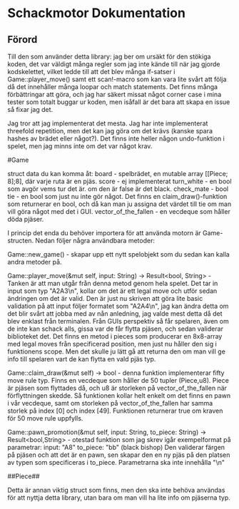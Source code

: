 # Schackmotor Dokumentation
## Förord ##

Till den som använder detta library: jag ber om ursäkt för den stökiga koden, det var väldigt många regler som jag inte kände till när jag gjorde kodskelettet, vilket ledde till att det blev många if-satser
i Game::player_move() samt ett scan!-macro som kan vara lite svårt att följa då det innehåller många loopar och match statements. Det finns många förbättringar att göra, och jag har säkert missat något corner case i mina tester 
som totalt buggar ur koden, men isåfall är det bara att skapa en issue så fixar jag det.

Jag tror att jag implementerat det mesta. Jag har inte implementerat threefold repetition, men det kan jag göra om det krävs (kanske spara hashes av brädet eller något?). Det finns inte heller någon undo-funktion i spelet, men jag minns inte om det var något krav.


#Game

struct data du kan komma åt:
board - spelbrädet, en mutable array [[Piece; 8];8], där varje ruta är en pjäs.
score - ej implementerat
turn_white - en bool som avgör vems tur det är. om den är false är det black.
check_mate - bool
tie - en bool som just nu inte gör något. Det finns en claim_draw()-funktion som returnerar en bool, och då kan man ju assigna det värdet till tie om man vill göra något med det i GUI. 
vector_of_the_fallen - en vecdeque som håller döda pjäser. 
 
I princip det enda du behöver importera för att använda motorn är Game-structen. Nedan följer några användbara metoder:

Game::new_game() - skapar upp ett nytt spelobjekt som du sedan kan kalla andra metoder på.

Game::player_move(&mut self, input: String) -> Result<bool, String> - Tanken är att man utgår från denna metod genom hela spelet. Det tar in input som typ "A2A3\n", kollar om det är ett legal move och utför
sedan ändringen om det är valid. Den är just nu skriven att göra lite basic validation på att input följer formatet som "A2A4\n", jag kan ändra detta om det blir svårt att jobba med av nån anledning, jag valde mest detta då det blev enklast från terminalen. Från GUIs perspektiv så får spelaren, även om de inte kan schack alls, gissa
var de får flytta pjäsen, och sedan validerar biblioteket det. Det finns en metod i pieces som producerar en 8x8-array med legal moves från specificerad position, men just nu håller den sig i funktionens scope.
Men det skulle ju lätt gå att returna den om man vill ge info till spelaren vart de kan flytta en vald pjäs typ.

Game::claim_draw(&mut self) -> bool - denna funktion implementerar fifty move rule typ. Finns en vecdeque som håller de 50 tupler (Piece,u8). Piece är pjäsen som flyttades då, och u8 är storleken på
vector_of_the_fallen när förflyttningen skedde. Så funktionen kollar helt enkelt om det finns en pawn i vår vecdeque, samt om storleken på vector_of_the_fallen har samma storlek på index [0] och index [49].
Funktionen returnerar true om kraven för 50 move rule uppfylls.

Game::pawn_promotion(&mut self, input: String, to_piece: String) -> Result<bool,String> - otestad funktion som jag skrev igår
exempelformat på parametrar:
input: "A8"
to_piece: "bb" (black bishop)
Den validerar färgen på pjäsen och att det är en pawn, sen skapar den en ny pjäs på den platsen av typen som specificeras i to_piece. Parametrarna ska inte innehålla "\n"

##Piece##

Detta är annan viktig struct som finns, men den ska inte behöva användas för att nyttja detta library, utan bara om man vill ha lite info om pjäserna typ. 
